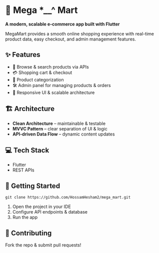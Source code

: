 <!DOCTYPE html>
<html lang="en">
<head>
  <meta charset="UTF-8">
  <meta name="viewport" content="width=device-width, initial-scale=1.0">  
</head>
<body>

  <h1>🚀 Mega *__^ Mart</h1>
  <p><strong>A modern, scalable e-commerce app built with Flutter</strong></p>
  <p>MegaMart provides a smooth online shopping experience with real-time product data, easy checkout, and admin management features.</p>

  <h2>✨ Features</h2>
  <ul>
    <li>🛒 Browse & search products via APIs</li>
    <li>💳 Shopping cart & checkout</li>
    <li>📂 Product categorization</li>
    <li>🛠 Admin panel for managing products & orders</li>
    <li>📱 Responsive UI & scalable architecture</li>
  </ul>

  <h2>🏗 Architecture</h2>
  <ul>
    <li><strong>Clean Architecture</strong> – maintainable & testable</li>
    <li><strong>MVVC Pattern</strong> – clear separation of UI & logic</li>
    <li><strong>API-driven Data Flow</strong> – dynamic content updates</li>
  </ul>

  <h2>💻 Tech Stack</h2>
  <ul>
    <li>Flutter</li>
    <li>REST APIs</li>
  </ul>

  <h2>🚀 Getting Started</h2>
  <pre><code>git clone https://github.com/HossamHesham2/mega_mart.git</code></pre>
  <ol>
    <li>Open the project in your IDE</li>
    <li>Configure API endpoints & database</li>
    <li>Run the app</li>
  </ol>

  <h2>🤝 Contributing</h2>
  <p>Fork the repo & submit pull requests!</p>

</body>
</html>

